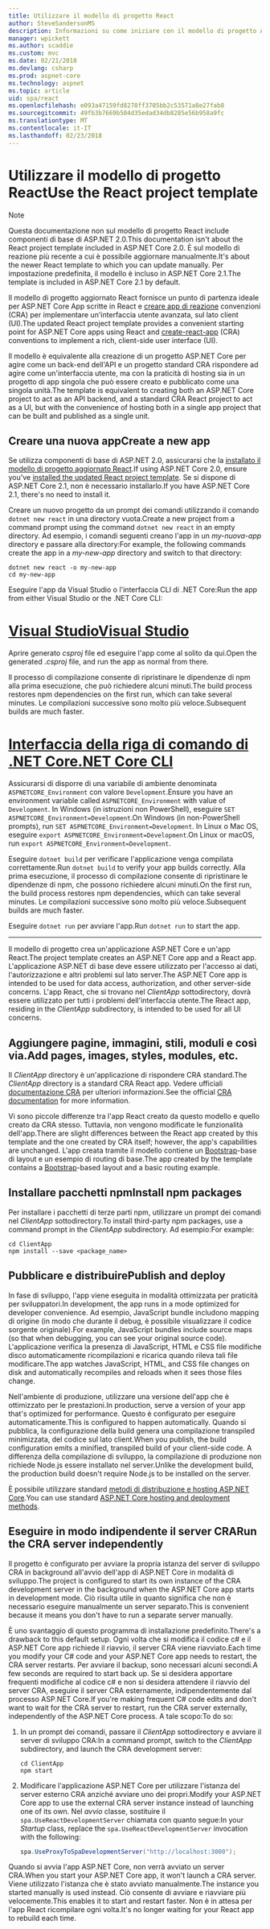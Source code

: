 ```yaml
---
title: Utilizzare il modello di progetto React
author: SteveSandersonMS
description: Informazioni su come iniziare con il modello di progetto ASP.NET Core singolo pagina applicazione (SPA) per React e creare app di react.
manager: wpickett
ms.author: scaddie
ms.custom: mvc
ms.date: 02/21/2018
ms.devlang: csharp
ms.prod: aspnet-core
ms.technology: aspnet
ms.topic: article
uid: spa/react
ms.openlocfilehash: e093a47159fd8278ff3705bb2c53571a8e27fab8
ms.sourcegitcommit: 49fb3b7669b504d35edad34db8285e56b958a9fc
ms.translationtype: MT
ms.contentlocale: it-IT
ms.lasthandoff: 02/23/2018
---
```

# <a name="use-the-react-project-template"></a><span data-ttu-id="3fef9-103">Utilizzare il modello di progetto React</span><span class="sxs-lookup"><span data-stu-id="3fef9-103">Use the React project template</span></span>

> [!NOTE]
> <span data-ttu-id="3fef9-104">Questa documentazione non sul modello di progetto React include componenti di base di ASP.NET 2.0.</span><span class="sxs-lookup"><span data-stu-id="3fef9-104">This documentation isn't about the React project template included in ASP.NET Core 2.0.</span></span> <span data-ttu-id="3fef9-105">È sul modello di reazione più recente a cui è possibile aggiornare manualmente.</span><span class="sxs-lookup"><span data-stu-id="3fef9-105">It's about the newer React template to which you can update manually.</span></span> <span data-ttu-id="3fef9-106">Per impostazione predefinita, il modello è incluso in ASP.NET Core 2.1.</span><span class="sxs-lookup"><span data-stu-id="3fef9-106">The template is included in ASP.NET Core 2.1 by default.</span></span>

<span data-ttu-id="3fef9-107">Il modello di progetto aggiornato React fornisce un punto di partenza ideale per ASP.NET Core App scritte in React e [creare app di reazione](https://github.com/facebookincubator/create-react-app) convenzioni (CRA) per implementare un'interfaccia utente avanzata, sul lato client (UI).</span><span class="sxs-lookup"><span data-stu-id="3fef9-107">The updated React project template provides a convenient starting point for ASP.NET Core apps using React and [create-react-app](https://github.com/facebookincubator/create-react-app) (CRA) conventions to implement a rich, client-side user interface (UI).</span></span>

<span data-ttu-id="3fef9-108">Il modello è equivalente alla creazione di un progetto ASP.NET Core per agire come un back-end dell'API e un progetto standard CRA rispondere ad agire come un'interfaccia utente, ma con la praticità di hosting sia in un progetto di app singola che può essere creato e pubblicato come una singola unità.</span><span class="sxs-lookup"><span data-stu-id="3fef9-108">The template is equivalent to creating both an ASP.NET Core project to act as an API backend, and a standard CRA React project to act as a UI, but with the convenience of hosting both in a single app project that can be built and published as a single unit.</span></span>

## <a name="create-a-new-app"></a><span data-ttu-id="3fef9-109">Creare una nuova app</span><span class="sxs-lookup"><span data-stu-id="3fef9-109">Create a new app</span></span>

<span data-ttu-id="3fef9-110">Se utilizza componenti di base di ASP.NET 2.0, assicurarsi che la [installato il modello di progetto aggiornato React](xref:spa/index#installation).</span><span class="sxs-lookup"><span data-stu-id="3fef9-110">If using ASP.NET Core 2.0, ensure you've [installed the updated React project template](xref:spa/index#installation).</span></span> <span data-ttu-id="3fef9-111">Se si dispone di ASP.NET Core 2.1, non è necessario installarlo.</span><span class="sxs-lookup"><span data-stu-id="3fef9-111">If you have ASP.NET Core 2.1, there's no need to install it.</span></span>

<span data-ttu-id="3fef9-112">Creare un nuovo progetto da un prompt dei comandi utilizzando il comando `dotnet new react` in una directory vuota.</span><span class="sxs-lookup"><span data-stu-id="3fef9-112">Create a new project from a command prompt using the command `dotnet new react` in an empty directory.</span></span> <span data-ttu-id="3fef9-113">Ad esempio, i comandi seguenti creano l'app in un *my-nuova-app* directory e passare alla directory:</span><span class="sxs-lookup"><span data-stu-id="3fef9-113">For example, the following commands create the app in a *my-new-app* directory and switch to that directory:</span></span>

```console
dotnet new react -o my-new-app
cd my-new-app
```

<span data-ttu-id="3fef9-114">Eseguire l'app da Visual Studio o l'interfaccia CLI di .NET Core:</span><span class="sxs-lookup"><span data-stu-id="3fef9-114">Run the app from either Visual Studio or the .NET Core CLI:</span></span>

# <a name="visual-studiotabvisual-studio"></a>[<span data-ttu-id="3fef9-115">Visual Studio</span><span class="sxs-lookup"><span data-stu-id="3fef9-115">Visual Studio</span></span>](#tab/visual-studio)

<span data-ttu-id="3fef9-116">Aprire generato *csproj* file ed eseguire l'app come al solito da qui.</span><span class="sxs-lookup"><span data-stu-id="3fef9-116">Open the generated *.csproj* file, and run the app as normal from there.</span></span>

<span data-ttu-id="3fef9-117">Il processo di compilazione consente di ripristinare le dipendenze di npm alla prima esecuzione, che può richiedere alcuni minuti.</span><span class="sxs-lookup"><span data-stu-id="3fef9-117">The build process restores npm dependencies on the first run, which can take several minutes.</span></span> <span data-ttu-id="3fef9-118">Le compilazioni successive sono molto più veloce.</span><span class="sxs-lookup"><span data-stu-id="3fef9-118">Subsequent builds are much faster.</span></span>

# <a name="net-core-clitabnetcore-cli"></a>[<span data-ttu-id="3fef9-119">Interfaccia della riga di comando di .NET Core</span><span class="sxs-lookup"><span data-stu-id="3fef9-119">.NET Core CLI</span></span>](#tab/netcore-cli)

<span data-ttu-id="3fef9-120">Assicurarsi di disporre di una variabile di ambiente denominata `ASPNETCORE_Environment` con valore `Development`.</span><span class="sxs-lookup"><span data-stu-id="3fef9-120">Ensure you have an environment variable called `ASPNETCORE_Environment` with value of `Development`.</span></span> <span data-ttu-id="3fef9-121">In Windows (in istruzioni non PowerShell), eseguire `SET ASPNETCORE_Environment=Development`.</span><span class="sxs-lookup"><span data-stu-id="3fef9-121">On Windows (in non-PowerShell prompts), run `SET ASPNETCORE_Environment=Development`.</span></span> <span data-ttu-id="3fef9-122">In Linux o Mac OS, eseguire `export ASPNETCORE_Environment=Development`.</span><span class="sxs-lookup"><span data-stu-id="3fef9-122">On Linux or macOS, run `export ASPNETCORE_Environment=Development`.</span></span>

<span data-ttu-id="3fef9-123">Eseguire `dotnet build` per verificare l'applicazione venga compilata correttamente.</span><span class="sxs-lookup"><span data-stu-id="3fef9-123">Run `dotnet build` to verify your app builds correctly.</span></span> <span data-ttu-id="3fef9-124">Alla prima esecuzione, il processo di compilazione consente di ripristinare le dipendenze di npm, che possono richiedere alcuni minuti.</span><span class="sxs-lookup"><span data-stu-id="3fef9-124">On the first run, the build process restores npm dependencies, which can take several minutes.</span></span> <span data-ttu-id="3fef9-125">Le compilazioni successive sono molto più veloce.</span><span class="sxs-lookup"><span data-stu-id="3fef9-125">Subsequent builds are much faster.</span></span>

<span data-ttu-id="3fef9-126">Eseguire `dotnet run` per avviare l'app.</span><span class="sxs-lookup"><span data-stu-id="3fef9-126">Run `dotnet run` to start the app.</span></span>

---

<span data-ttu-id="3fef9-127">Il modello di progetto crea un'applicazione ASP.NET Core e un'app React.</span><span class="sxs-lookup"><span data-stu-id="3fef9-127">The project template creates an ASP.NET Core app and a React app.</span></span> <span data-ttu-id="3fef9-128">L'applicazione ASP.NET di base deve essere utilizzato per l'accesso ai dati, l'autorizzazione e altri problemi sul lato server.</span><span class="sxs-lookup"><span data-stu-id="3fef9-128">The ASP.NET Core app is intended to be used for data access, authorization, and other server-side concerns.</span></span> <span data-ttu-id="3fef9-129">L'app React, che si trovano nel *ClientApp* sottodirectory, dovrà essere utilizzato per tutti i problemi dell'interfaccia utente.</span><span class="sxs-lookup"><span data-stu-id="3fef9-129">The React app, residing in the *ClientApp* subdirectory, is intended to be used for all UI concerns.</span></span>

## <a name="add-pages-images-styles-modules-etc"></a><span data-ttu-id="3fef9-130">Aggiungere pagine, immagini, stili, moduli e così via.</span><span class="sxs-lookup"><span data-stu-id="3fef9-130">Add pages, images, styles, modules, etc.</span></span>

<span data-ttu-id="3fef9-131">Il *ClientApp* directory è un'applicazione di rispondere CRA standard.</span><span class="sxs-lookup"><span data-stu-id="3fef9-131">The *ClientApp* directory is a standard CRA React app.</span></span> <span data-ttu-id="3fef9-132">Vedere ufficiali [documentazione CRA](https://github.com/facebookincubator/create-react-app/blob/master/packages/react-scripts/template/README.md) per ulteriori informazioni.</span><span class="sxs-lookup"><span data-stu-id="3fef9-132">See the official [CRA documentation](https://github.com/facebookincubator/create-react-app/blob/master/packages/react-scripts/template/README.md) for more information.</span></span>

<span data-ttu-id="3fef9-133">Vi sono piccole differenze tra l'app React creato da questo modello e quello creato da CRA stesso. Tuttavia, non vengono modificate le funzionalità dell'app.</span><span class="sxs-lookup"><span data-stu-id="3fef9-133">There are slight differences between the React app created by this template and the one created by CRA itself; however, the app's capabilities are unchanged.</span></span> <span data-ttu-id="3fef9-134">L'app creata tramite il modello contiene un [Bootstrap](https://getbootstrap.com/)-base di layout e un esempio di routing di base.</span><span class="sxs-lookup"><span data-stu-id="3fef9-134">The app created by the template contains a [Bootstrap](https://getbootstrap.com/)-based layout and a basic routing example.</span></span>

## <a name="install-npm-packages"></a><span data-ttu-id="3fef9-135">Installare pacchetti npm</span><span class="sxs-lookup"><span data-stu-id="3fef9-135">Install npm packages</span></span>

<span data-ttu-id="3fef9-136">Per installare i pacchetti di terze parti npm, utilizzare un prompt dei comandi nel *ClientApp* sottodirectory.</span><span class="sxs-lookup"><span data-stu-id="3fef9-136">To install third-party npm packages, use a command prompt in the *ClientApp* subdirectory.</span></span> <span data-ttu-id="3fef9-137">Ad esempio:</span><span class="sxs-lookup"><span data-stu-id="3fef9-137">For example:</span></span>

```console
cd ClientApp
npm install --save <package_name>
```

## <a name="publish-and-deploy"></a><span data-ttu-id="3fef9-138">Pubblicare e distribuire</span><span class="sxs-lookup"><span data-stu-id="3fef9-138">Publish and deploy</span></span>

<span data-ttu-id="3fef9-139">In fase di sviluppo, l'app viene eseguita in modalità ottimizzata per praticità per sviluppatori.</span><span class="sxs-lookup"><span data-stu-id="3fef9-139">In development, the app runs in a mode optimized for developer convenience.</span></span> <span data-ttu-id="3fef9-140">Ad esempio, JavaScript bundle includono mapping di origine (in modo che durante il debug, è possibile visualizzare il codice sorgente originale).</span><span class="sxs-lookup"><span data-stu-id="3fef9-140">For example, JavaScript bundles include source maps (so that when debugging, you can see your original source code).</span></span> <span data-ttu-id="3fef9-141">L'applicazione verifica la presenza di JavaScript, HTML e CSS file modifiche disco automaticamente ricompilazioni e ricarica quando rileva tali file modificare.</span><span class="sxs-lookup"><span data-stu-id="3fef9-141">The app watches JavaScript, HTML, and CSS file changes on disk and automatically recompiles and reloads when it sees those files change.</span></span>

<span data-ttu-id="3fef9-142">Nell'ambiente di produzione, utilizzare una versione dell'app che è ottimizzato per le prestazioni.</span><span class="sxs-lookup"><span data-stu-id="3fef9-142">In production, serve a version of your app that's optimized for performance.</span></span> <span data-ttu-id="3fef9-143">Questo è configurato per eseguire automaticamente.</span><span class="sxs-lookup"><span data-stu-id="3fef9-143">This is configured to happen automatically.</span></span> <span data-ttu-id="3fef9-144">Quando si pubblica, la configurazione della build genera una compilazione transpiled minimizzata, del codice sul lato client.</span><span class="sxs-lookup"><span data-stu-id="3fef9-144">When you publish, the build configuration emits a minified, transpiled build of your client-side code.</span></span> <span data-ttu-id="3fef9-145">A differenza della compilazione di sviluppo, la compilazione di produzione non richiede Node.js essere installato nel server.</span><span class="sxs-lookup"><span data-stu-id="3fef9-145">Unlike the development build, the production build doesn't require Node.js to be installed on the server.</span></span>

<span data-ttu-id="3fef9-146">È possibile utilizzare standard [metodi di distribuzione e hosting ASP.NET Core](xref:host-and-deploy/index).</span><span class="sxs-lookup"><span data-stu-id="3fef9-146">You can use standard [ASP.NET Core hosting and deployment methods](xref:host-and-deploy/index).</span></span>

## <a name="run-the-cra-server-independently"></a><span data-ttu-id="3fef9-147">Eseguire in modo indipendente il server CRA</span><span class="sxs-lookup"><span data-stu-id="3fef9-147">Run the CRA server independently</span></span>

<span data-ttu-id="3fef9-148">Il progetto è configurato per avviare la propria istanza del server di sviluppo CRA in background all'avvio dell'app di ASP.NET Core in modalità di sviluppo.</span><span class="sxs-lookup"><span data-stu-id="3fef9-148">The project is configured to start its own instance of the CRA development server in the background when the ASP.NET Core app starts in development mode.</span></span> <span data-ttu-id="3fef9-149">Ciò risulta utile in quanto significa che non è necessario eseguire manualmente un server separato.</span><span class="sxs-lookup"><span data-stu-id="3fef9-149">This is convenient because it means you don't have to run a separate server manually.</span></span>

<span data-ttu-id="3fef9-150">È uno svantaggio di questo programma di installazione predefinito.</span><span class="sxs-lookup"><span data-stu-id="3fef9-150">There's a drawback to this default setup.</span></span> <span data-ttu-id="3fef9-151">Ogni volta che si modifica il codice c# e il ASP.NET Core app richiede il riavvio, il server CRA viene riavviato.</span><span class="sxs-lookup"><span data-stu-id="3fef9-151">Each time you modify your C# code and your ASP.NET Core app needs to restart, the CRA server restarts.</span></span> <span data-ttu-id="3fef9-152">Per avviare il backup, sono necessari alcuni secondi.</span><span class="sxs-lookup"><span data-stu-id="3fef9-152">A few seconds are required to start back up.</span></span> <span data-ttu-id="3fef9-153">Se si desidera apportare frequenti modifiche al codice c# e non si desidera attendere il riavvio del server CRA, eseguire il server CRA esternamente, indipendentemente dal processo ASP.NET Core.</span><span class="sxs-lookup"><span data-stu-id="3fef9-153">If you're making frequent C# code edits and don't want to wait for the CRA server to restart, run the CRA server externally, independently of the ASP.NET Core process.</span></span> <span data-ttu-id="3fef9-154">A tale scopo:</span><span class="sxs-lookup"><span data-stu-id="3fef9-154">To do so:</span></span>

1. <span data-ttu-id="3fef9-155">In un prompt dei comandi, passare il *ClientApp* sottodirectory e avviare il server di sviluppo CRA:</span><span class="sxs-lookup"><span data-stu-id="3fef9-155">In a command prompt, switch to the *ClientApp* subdirectory, and launch the CRA development server:</span></span>

    ```console
    cd ClientApp
    npm start
    ```

2. <span data-ttu-id="3fef9-156">Modificare l'applicazione ASP.NET Core per utilizzare l'istanza del server esterno CRA anziché avviare uno dei propri.</span><span class="sxs-lookup"><span data-stu-id="3fef9-156">Modify your ASP.NET Core app to use the external CRA server instance instead of launching one of its own.</span></span> <span data-ttu-id="3fef9-157">Nel *avvio* classe, sostituire il `spa.UseReactDevelopmentServer` chiamata con quanto segue:</span><span class="sxs-lookup"><span data-stu-id="3fef9-157">In your *Startup* class, replace the `spa.UseReactDevelopmentServer` invocation with the following:</span></span>

    ```csharp
    spa.UseProxyToSpaDevelopmentServer("http://localhost:3000");
    ```

<span data-ttu-id="3fef9-158">Quando si avvia l'app ASP.NET Core, non verrà avviato un server CRA.</span><span class="sxs-lookup"><span data-stu-id="3fef9-158">When you start your ASP.NET Core app, it won't launch a CRA server.</span></span> <span data-ttu-id="3fef9-159">Viene utilizzato l'istanza che è stato avviato manualmente.</span><span class="sxs-lookup"><span data-stu-id="3fef9-159">The instance you started manually is used instead.</span></span> <span data-ttu-id="3fef9-160">Ciò consente di avviare e riavviare più velocemente.</span><span class="sxs-lookup"><span data-stu-id="3fef9-160">This enables it to start and restart faster.</span></span> <span data-ttu-id="3fef9-161">Non è in attesa per l'app React ricompilare ogni volta.</span><span class="sxs-lookup"><span data-stu-id="3fef9-161">It's no longer waiting for your React app to rebuild each time.</span></span>
